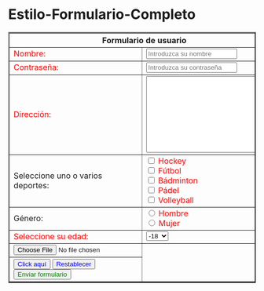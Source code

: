 # Estilo-Formulario-Completo
<!DOCTYPE html>
<html>
<head>
<title>FormularioCompleto</title>
<style>
 	label{
 		color: red;
 	}
 	.boton{
 		color: blue;
 	}
 	#submit{
 		color: green;
 	}
</style>
</head>
<body>
	<table border=2>
		<p><th colspan=2>Formulario de usuario</th></p>
    <form method="POST" action="http://formadorestic.com/alumnosasir2/procesaformulario_usuario.php">
    <tr><td>
		<label for="nombre">Nombre: </label>
		</td><td>
		<input type="text" id="nombre" name="nombre" placeholder="Introduzca su nombre">
		</td></tr>
	<tr><td>
		<label for="password">Contraseña: </label>
		</td><td>
		<input type="password" id="password" name="password" placeholder="Introduzca su contraseña">
		</td></tr>
	<tr><td>
		<label for="direccion">Dirección:</label>
		</td><td>
		<textarea id="direccion" name="direccion" placeholder="Introduzca su direccion" rows="10" cols="30">
		</textarea>
		</td></tr>
	<tr><td>
		Seleccione uno o varios deportes: 
		</td><td>
		<input id="hockey" type="checkbox" name="deportes[]" value="Hockey">
		<label for="hockey">Hockey</label>
		<br>
		<input id="futbol" type="checkbox" name="deportes[]" value="Fútbol">
		<label for="futbol">Fútbol</label>
		<br>
		<input id="badminton" type="checkbox" name="deportes[]" value="Bádminton">
		<label for="badminton">Bádminton</label>
		<br>
		<input id="padel" type="checkbox" name="deportes[]" value="Pádel">
		<label for="padel">Pádel</label>
		<br>
		<input id="volleyball" type="checkbox" name="deportes[]" value="Volleyball">
		<label for="volleyball">Volleyball</label>
		</td></tr>
	<tr><td>
		Género: 
		</td><td>
		<input id="hombre" type="radio" name="sexo" value="Hombre">
		<label for="hombre">Hombre</label>
		<br>
		<input id="mujer" type="radio" name="sexo" value="Mujer">
		<label for="mujer" style="text-align: center;">Mujer</label>
		</td></tr>	
	<tr><td>
		<label for="edad">Seleccione su edad: </label>
		</td><td>
		<select id="edad" name="edad">
			<option value="menor de edad">-18</option>
    		<option value="18">18</option>
    		<option value="mayor de edad">+18</option>
    	</select>
		</td></tr>
	<tr><td>
		<input type="file" value="Examinar..." id=examinar>
	<tr><td>
		<input type="button" class="boton" value="Click aquí">
		<input type="reset" class="boton" value="Restablecer">
		<input type="submit" id="submit" value="Enviar formulario">
		</td></tr>
</form>
</body>
</html>
